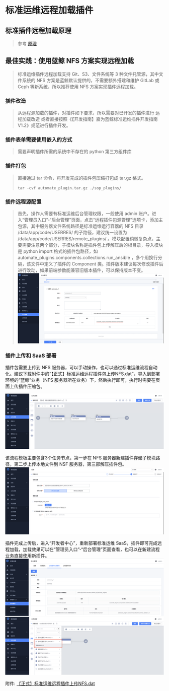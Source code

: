 # 标准运维远程加载插件

## 标准插件远程加载原理
> 参考 [原理](https://github.com/Tencent/bk-sops/blob/V3.6.X/docs/features/remote_plugins.md#%E5%AE%9E%E7%8E%B0%E5%8E%9F%E7%90%86) 

## 最佳实践：使用蓝鲸 NFS 方案实现远程加载
> 标准运维插件远程加载支持 Git、S3、文件系统等 3 种文件托管源，其中文件系统的 NFS 方案是蓝鲸默认提供的，不需要额外搭建和维护 GitLab 或 Ceph 等新系统，所以推荐使用 NFS 方案实现插件远程加载。

### 插件改造
> 从远程源加载的插件，对插件如下要求，所以需要对已开发的插件进行 远程加载改造 或者直接按照《【开发指南】嘉为蓝鲸标准运维插件开发指南V1.2》规范进行插件开发。

### 插件表单需要使用嵌入的方式
> 需要声明插件所需的系统中不存在的 python 第三方组件库
### 插件打包
> 直接通过 tar 命令，将开发完成的插件包压缩打包成 tar.gz 格式。
> ```shell
> tar -cvf automate_plugin.tar.gz ./sop_plugins/
> ```

### 插件远程源配置
> 首先，操作人需要有标准运维后台管理权限，一般使用 admin 账户。进入“管理员入口”-“后台管理”页面，点击“远程插件包源管理”选项卡，添加主包源，其中服务器文件系统路径是标准运维运行容器的 NFS 目录 /data/app/code/USERRES/ 的子路径，建议统一设置为 /data/app/code/USERRES/remote_plugins/ 。模块配置稍微复杂点，主要需要注意两个部分，子模块名称是插件包上传解压后的根目录，导入模块是 python import 格式的插件包路径，如 automate_plugins.components.collections.run_ansible ，多个用换行分隔，该文件中定义了插件的 Component 类。插件版本建议每次修改插件后进行改动，如果前端参数能兼容旧版本插件，可以保持版本不变。
![配置主包源.png](imgs/配置主包源.png)


### 插件上传和 SaaS 部署
插件包需要上传到 NFS 服务器，可以手动操作，也可以通过标准运维流程自动化。建议下载附件中的“【正式】标准运维远程插件包上传NFS.dat”，导入到部署环境的“蓝鲸”业务（NFS 服务器所在业务）下，然后执行即可，执行时需要在页面上传插件压缩包。

![导入插件上传nfs的流程.png](imgs/导入插件上传nfs的流程.png)

该流程模板主要包含3个任务节点，第一步在 NFS 服务器新建插件存储子模块路径，第二步上传本地文件到 NSF 服务器，第三部解压插件包。
![执行插件上传nfs的流程.png](imgs/执行插件上传nfs的流程.png)

插件完成上传后，进入“开发者中心”，重新部署标准运维 SaaS，插件即可完成远程加载，加载效果可以在“管理员入口”-“后台管理”页面查看，也可以在新建流程业务直接使用新插件。
![部署完成显示已导入插件.png](imgs/部署完成显示已导入插件.png)
![流程使用自定义插件.png](imgs/流程使用自定义插件.png)


附件:  [【正式】标准运维远程插件上传NFS.dat](assert/【正式】标准运维远程插件上传NFS.dat)
